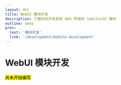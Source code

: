 ```yaml
---
layout: doc
title: WebUI 模块开发
description: 了解如何开发具有 Web 界面的 SakitinSU 模块
outline: deep
prev:
  text: '模块开发'
  link: '/development/module-development'
---
```


# WebUI 模块开发

<mark>尚未开始编写</mark>